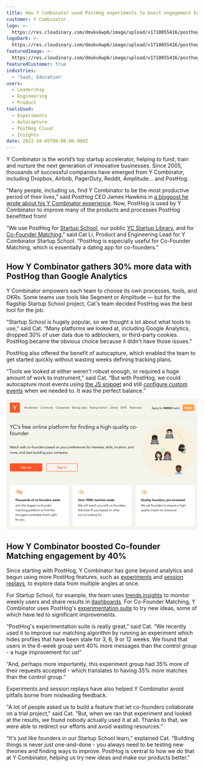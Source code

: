```yaml
---
title: How Y Combinator used PostHog experiments to boost engagement by 40%
customer: Y Combinator
logo: >-
  https://res.cloudinary.com/dmukukwp6/image/upload/v1710055416/posthog.com/contents/images/customers/ycombinator/logo.svg
logoDark: >-
  https://res.cloudinary.com/dmukukwp6/image/upload/v1710055416/posthog.com/contents/images/customers/ycombinator/logo_dark.svg
featuredImage: >-
  https://res.cloudinary.com/dmukukwp6/image/upload/v1710055416/posthog.com/contents/images/customers/ycombinator/featured.svg
featuredCustomer: true
industries:
  - 'SaaS, Education'
users:
  - Leadership
  - Engineering
  - Product
toolsUsed:
  - Experiments
  - Autocapture
  - PostHog Cloud
  - Insights
date: 2022-10-05T00:00:00.000Z
---
```


Y Combinator is the world’s top startup accelerator, helping to fund, train and nurture the next generation of innovative businesses. Since 2005, thousands of successful companies have emerged from Y Combinator, including Dropbox, Airbnb, PagerDuty, Reddit, Amplitude... and PostHog. 

"Many people, including us, find Y Combinator to be the most productive period of their lives,” said PostHog CEO James Hawkins in [a blogpost he wrote about his Y Combinator experience](/blog/moving-to-sf). Now, PostHog is used by Y Combinator to improve many of the products and processes PostHog benefitted from! 

“We use PostHog for [Startup School](https://www.startupschool.org/), our public [YC Startup Library](https://www.ycombinator.com/library), and for [Co-Founder Matching](https://www.ycombinator.com/cofounder-matching),” said Cat Li, Product and Engineering Lead for Y Combinator Startup School. “PostHog is especially useful for Co-Founder Matching, which is essentially a dating app for co-founders.”

<BorderWrapper>
<Quote
    imageSource="/images/customers/cat.jpeg"
    size="md"
    name="Cat Li"
    title="Product & Engineering Lead, Y Combinator"
    quote={`“One thing I love about PostHog is that we have a shared Slack channel, for support and feedback. We can chat directly to the engineers building PostHog and they're always really responsive.”`}
/>
</BorderWrapper>


## How Y Combinator gathers 30% more data with PostHog than Google Analytics
Y Combinator empowers each team to choose its own processes, tools, and OKRs. Some teams use tools like Segment or Amplitude — but for the flagship Startup School project, Cat's team decided PostHog was the best tool for the job. 

“Startup School is hugely popular, so we thought a lot about what tools to use,” said Cat. “Many platforms we looked at, including Google Analytics, dropped 30% of user data due to adblockers, or third-party cookies. PostHog became the obvious choice because it didn't have those issues.”

PostHog also offered the benefit of autocapture, which enabled the team to get started quickly without wasting weeks defining tracking plans. 

“Tools we looked at either weren't robust enough, or required a huge amount of work to instrument,” said Cat. “But with PostHog, we could autocapture most events using [the JS snippet](/docs/integrate/client/js) and still [configure custom events](/tutorials/event-tracking-guide) when we needed to. It was the perfect balance.”

![Y Combinator analytics screenshot](../images/customers/ycombinator/ycombinator-analytics.png)

## How Y Combinator boosted Co-founder Matching engagement by 40% 
Since starting with PostHog, Y Combinator has gone beyond analytics and begun using more PostHog features, such as [experiments](/product/experimentation-suite) and [session replays](/product/session-recording), to explore data from multiple angles at once.

For Startup School, for example, the team uses [trends insights](/manual/trends) to monitor weekly users and share results in [dashboards](/manual/dashboards). For Co-Founder Matching, Y Combinator uses PostHog's [experimentation suite](/manual/experimentation) to try new ideas, some of which have led to significant improvements.  

“PostHog's experimentation suite is really great,” said Cat. “We recently used it to improve our matching algorithm by running an experiment which hides profiles that have been stale for 3, 6, 9 or 12 weeks. We found that users in the 6-week group sent 40% more messages than the control group - a huge improvement for us!”

“And, perhaps more importantly, this experiment group had 35% more of their requests accepted - which translates to having 35% more matches than the control group.”

Experiments and session replays have also helped Y Combinator avoid pitfalls borne from misleading feedback.

"A lot of people asked us to build a feature that let co-founders collaborate on a trial project," said Cat. "But, when we ran that experiment and looked at the results, we found nobody actually used it at all. Thanks to that, we were able to redirect our efforts and avoid wasting resources.”

“It's just like founders in our Startup School learn," explained Cat. "Building things is never just one-and-done - you always need to be testing new theories and finding ways to improve. PostHog is central to how we do that at Y Combinator, helping us try new ideas and make our products better.”
